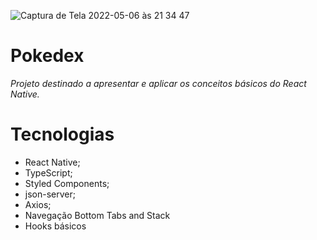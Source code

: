 ![Captura de Tela 2022-05-06 às 21 34 47](https://user-images.githubusercontent.com/48105194/167230728-98cd27ab-3214-46f9-be3d-43c7c2b7f741.png)

# **Pokedex**

_Projeto destinado a apresentar e aplicar os conceitos básicos do React Native._


# **Tecnologias**
- React Native;
- TypeScript;
- Styled Components;
- json-server;
- Axios;
- Navegação Bottom Tabs and Stack
- Hooks básicos
